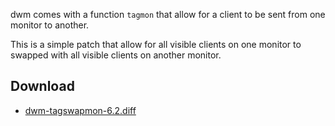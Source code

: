 dwm comes with a function `tagmon` that allow for a client to be sent from one monitor to another.

This is a simple patch that allow for all visible clients on one monitor to swapped with all
visible clients on another monitor.

## Download
* [dwm-tagswapmon-6.2.diff](https://github.com/bakkeby/patches/blob/master/dwm/dwm-tagswapmon-6.2.diff)
